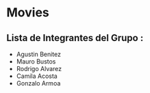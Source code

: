 # Movies
## Lista de Integrantes del Grupo :
 - Agustin Benitez
 - Mauro Bustos
 - Rodrigo Alvarez 
 - Camila Acosta
 - Gonzalo Armoa